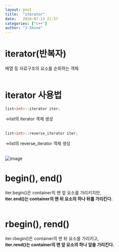 ```yaml
---
layout: post
title:  "iterator"
date:   2020-07-13 21:57
categories: ["c++"]
author: "J-Shine"
---
```


# iterator(반복자)
배열 등 자료구조의 요소를 순회하는 객체<br><br>

# iterator 사용법
```c++
list<int>::iterator iter;
```
->list<int>의 iterator 객체 생성<br><br>
```c++
list<int>::reverse_iterator iter;
```
->list<int>의 reverse_iterator 객체 생성<br><br>
  
![image](https://user-images.githubusercontent.com/61873510/87308058-9fac9080-c555-11ea-8d4a-8acc27394d34.png)<br>

# begin(), end()
iter.begin()은 container의 맨 앞 요소를 가리키지만,<br>
**iter.end()는 container의 맨 뒤 요소의 하나 뒤를 가리킨다.**<br><br>
# rbegin(), rend()
iter.rbegin()은 container의 맨 뒤 요소를 가리키고,<br>
**iter.rend()는 container의 맨 앞 요소의 하나 앞을 가리킨다.**<br><br>
